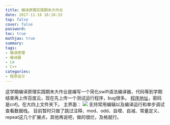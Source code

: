 ```yaml
---
title: 编译原理实践期末大作业
date: 2017-11-16 16:18:33
top: false
cover: false
password:
toc: true
mathjax: true
summary:
tags:
- 编译原理
- 编译器
- C#
- C++
categories:
- 程序设计
---
```


这学期编译原理实践期末大作业是编写一个简化swift语法编译器，代码等到学期结束再上传百度云，现在先上传一个测试运行程序，bug很多。
[程序地址](https://pan.baidu.com/s/1jHDbtcy)，密码是cnfj，在大四上文件夹下。
主界面：
![](1.png)
支持常用编辑以及编译运行和单步调试查看数据栈。
目前暂时只做了跳过注释、mod、odd、自增、自减、常量定义、repeat这几个扩展点，其他再说吧，做的很烂，及格就行。